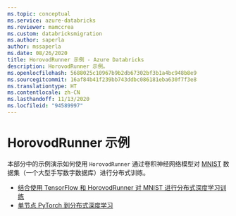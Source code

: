 ```yaml
---
ms.topic: conceptual
ms.service: azure-databricks
ms.reviewer: mamccrea
ms.custom: databricksmigration
ms.author: saperla
author: mssaperla
ms.date: 08/26/2020
title: HorovodRunner 示例 - Azure Databricks
description: HorovodRunner 示例。
ms.openlocfilehash: 5688025c10967b9b2db67302bf3b1a4bc948b8e9
ms.sourcegitcommit: 16af84b41f239bb743ddbc086181eba630f7f3e8
ms.translationtype: HT
ms.contentlocale: zh-CN
ms.lasthandoff: 11/13/2020
ms.locfileid: "94589997"
---
```

# <a name="horovodrunner-examples"></a>HorovodRunner 示例

本部分中的示例演示如何使用 `HorovodRunner` 通过卷积神经网络模型对 [MNIST](https://en.wikipedia.org/wiki/MNIST_database) 数据集（一个大型手写数字数据库）进行分布式训练。

* [结合使用 TensorFlow 和 HorovodRunner 对 MNIST 进行分布式深度学习训练](mnist-tensorflow-keras.md)
* [单节点 PyTorch 到分布式深度学习](mnist-pytorch.md)